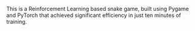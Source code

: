 This is a Reinforcement Learning based snake game, built using Pygame and PyTorch that achieved significant efficiency in just ten minutes of training.
